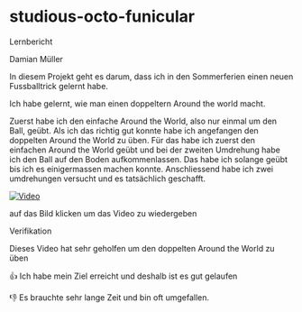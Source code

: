 # studious-octo-funicular
Lernbericht

Damian Müller

In diesem Projekt geht es darum, dass ich in den Sommerferien einen neuen Fussballtrick gelernt habe. 

Ich habe gelernt, wie man einen doppeltern Around the world macht.

Zuerst habe ich den einfache Around the World, also nur einmal um den Ball, geübt. Als ich das richtig gut konnte habe ich angefangen den doppelten Around the World zu üben. Für das habe ich zuerst den einfachen Around the World geübt und bei der zweiten Umdrehung habe ich den Ball auf den Boden aufkommenlassen. Das habe ich solange geübt bis ich es einigermassen machen konnte. Anschliessend habe ich zwei umdrehungen versucht und es tatsächlich geschafft. 

[![Video](https://github.com/DaMu14/studious-octo-funicular/blob/main/ezgif-2-5ad87bb840.gif?raw=true)](https://youtu.be/TTKoFAHiwg8)

auf das Bild klicken um das Video zu wiedergeben

Verifikation

Dieses Video hat sehr geholfen um den doppelten Around the World zu üben

👍 Ich habe mein Ziel erreicht und deshalb ist es gut gelaufen

👎 Es brauchte sehr lange Zeit und bin oft umgefallen.
